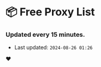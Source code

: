 # :package: Free Proxy List
### Updated every 15 minutes.

- Last updated: `2024-08-26 01:26`

:heart:
